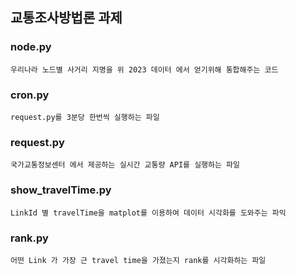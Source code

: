 ## 교통조사방법론 과제

### node.py
```angular2html
우리나라 노드별 사거리 지명을 위 2023 데이터 에서 얻기위해 통합해주는 코드
```

### cron.py
```angular2html
request.py를 3분당 한번씩 실행하는 파일
```

### request.py
```angular2html
국가교통정보센터 에서 제공하는 실시간 교통량 API를 실행하는 파일
```

### show_travelTime.py
```angular2html
LinkId 별 travelTime을 matplot를 이용하여 데이터 시각화를 도와주는 파익
```

### rank.py
```angular2html
어떤 Link 가 가장 근 travel time을 가졌는지 rank를 시각화하는 파일
```